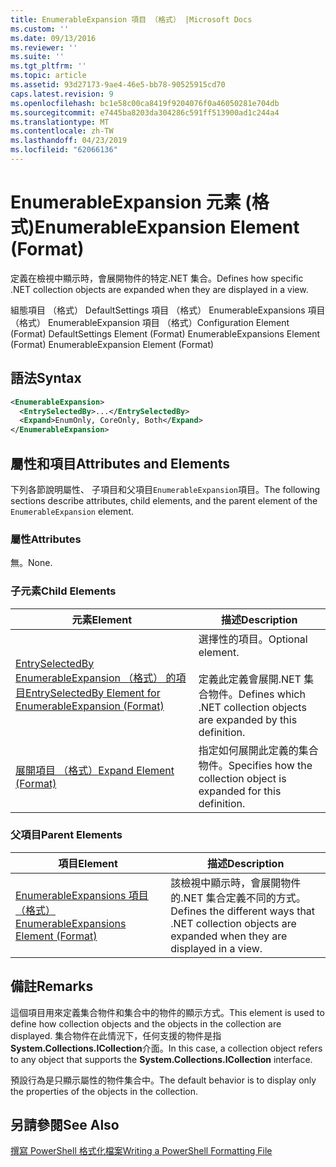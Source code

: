 ```yaml
---
title: EnumerableExpansion 項目 （格式） |Microsoft Docs
ms.custom: ''
ms.date: 09/13/2016
ms.reviewer: ''
ms.suite: ''
ms.tgt_pltfrm: ''
ms.topic: article
ms.assetid: 93d27173-9ae4-46e5-bb78-90525915cd70
caps.latest.revision: 9
ms.openlocfilehash: bc1e58c00ca8419f9204076f0a46050281e704db
ms.sourcegitcommit: e7445ba8203da304286c591ff513900ad1c244a4
ms.translationtype: MT
ms.contentlocale: zh-TW
ms.lasthandoff: 04/23/2019
ms.locfileid: "62066136"
---
```

# <a name="enumerableexpansion-element-format"></a><span data-ttu-id="4399c-102">EnumerableExpansion 元素 (格式)</span><span class="sxs-lookup"><span data-stu-id="4399c-102">EnumerableExpansion Element (Format)</span></span>

<span data-ttu-id="4399c-103">定義在檢視中顯示時，會展開物件的特定.NET 集合。</span><span class="sxs-lookup"><span data-stu-id="4399c-103">Defines how specific .NET collection objects are expanded when they are displayed in a view.</span></span>

<span data-ttu-id="4399c-104">組態項目 （格式） DefaultSettings 項目 （格式） EnumerableExpansions 項目 （格式） EnumerableExpansion 項目 （格式）</span><span class="sxs-lookup"><span data-stu-id="4399c-104">Configuration Element (Format) DefaultSettings Element (Format) EnumerableExpansions Element (Format) EnumerableExpansion Element (Format)</span></span>

## <a name="syntax"></a><span data-ttu-id="4399c-105">語法</span><span class="sxs-lookup"><span data-stu-id="4399c-105">Syntax</span></span>

```xml
<EnumerableExpansion>
  <EntrySelectedBy>...</EntrySelectedBy>
  <Expand>EnumOnly, CoreOnly, Both</Expand>
</EnumerableExpansion>
```

## <a name="attributes-and-elements"></a><span data-ttu-id="4399c-106">屬性和項目</span><span class="sxs-lookup"><span data-stu-id="4399c-106">Attributes and Elements</span></span>

<span data-ttu-id="4399c-107">下列各節說明屬性、 子項目和父項目`EnumerableExpansion`項目。</span><span class="sxs-lookup"><span data-stu-id="4399c-107">The following sections describe attributes, child elements, and the parent element of the `EnumerableExpansion` element.</span></span>

### <a name="attributes"></a><span data-ttu-id="4399c-108">屬性</span><span class="sxs-lookup"><span data-stu-id="4399c-108">Attributes</span></span>

<span data-ttu-id="4399c-109">無。</span><span class="sxs-lookup"><span data-stu-id="4399c-109">None.</span></span>

### <a name="child-elements"></a><span data-ttu-id="4399c-110">子元素</span><span class="sxs-lookup"><span data-stu-id="4399c-110">Child Elements</span></span>

|<span data-ttu-id="4399c-111">元素</span><span class="sxs-lookup"><span data-stu-id="4399c-111">Element</span></span>|<span data-ttu-id="4399c-112">描述</span><span class="sxs-lookup"><span data-stu-id="4399c-112">Description</span></span>|
|-------------|-----------------|
|[<span data-ttu-id="4399c-113">EntrySelectedBy EnumerableExpansion （格式） 的項目</span><span class="sxs-lookup"><span data-stu-id="4399c-113">EntrySelectedBy Element for EnumerableExpansion (Format)</span></span>](./entryselectedby-element-for-enumerableexpansion-format.md)|<span data-ttu-id="4399c-114">選擇性的項目。</span><span class="sxs-lookup"><span data-stu-id="4399c-114">Optional element.</span></span><br /><br /> <span data-ttu-id="4399c-115">定義此定義會展開.NET 集合物件。</span><span class="sxs-lookup"><span data-stu-id="4399c-115">Defines which .NET collection objects are expanded by this definition.</span></span>|
|[<span data-ttu-id="4399c-116">展開項目 （格式）</span><span class="sxs-lookup"><span data-stu-id="4399c-116">Expand Element (Format)</span></span>](./expand-element-format.md)|<span data-ttu-id="4399c-117">指定如何展開此定義的集合物件。</span><span class="sxs-lookup"><span data-stu-id="4399c-117">Specifies how the collection object is expanded for this definition.</span></span>|

### <a name="parent-elements"></a><span data-ttu-id="4399c-118">父項目</span><span class="sxs-lookup"><span data-stu-id="4399c-118">Parent Elements</span></span>

|<span data-ttu-id="4399c-119">項目</span><span class="sxs-lookup"><span data-stu-id="4399c-119">Element</span></span>|<span data-ttu-id="4399c-120">描述</span><span class="sxs-lookup"><span data-stu-id="4399c-120">Description</span></span>|
|-------------|-----------------|
|[<span data-ttu-id="4399c-121">EnumerableExpansions 項目 （格式）</span><span class="sxs-lookup"><span data-stu-id="4399c-121">EnumerableExpansions Element (Format)</span></span>](./enumerableexpansions-element-format.md)|<span data-ttu-id="4399c-122">該檢視中顯示時，會展開物件的.NET 集合定義不同的方式。</span><span class="sxs-lookup"><span data-stu-id="4399c-122">Defines the different ways that .NET collection objects are expanded when they are displayed in a view.</span></span>|

## <a name="remarks"></a><span data-ttu-id="4399c-123">備註</span><span class="sxs-lookup"><span data-stu-id="4399c-123">Remarks</span></span>

<span data-ttu-id="4399c-124">這個項目用來定義集合物件和集合中的物件的顯示方式。</span><span class="sxs-lookup"><span data-stu-id="4399c-124">This element is used to define how collection objects and the objects in the collection are displayed.</span></span> <span data-ttu-id="4399c-125">集合物件在此情況下，任何支援的物件是指**System.Collections.ICollection**介面。</span><span class="sxs-lookup"><span data-stu-id="4399c-125">In this case, a collection object refers to any object that supports the  **System.Collections.ICollection** interface.</span></span>

<span data-ttu-id="4399c-126">預設行為是只顯示屬性的物件集合中。</span><span class="sxs-lookup"><span data-stu-id="4399c-126">The default behavior is to display only the properties of the objects in the collection.</span></span>

## <a name="see-also"></a><span data-ttu-id="4399c-127">另請參閱</span><span class="sxs-lookup"><span data-stu-id="4399c-127">See Also</span></span>

[<span data-ttu-id="4399c-128">撰寫 PowerShell 格式化檔案</span><span class="sxs-lookup"><span data-stu-id="4399c-128">Writing a PowerShell Formatting File</span></span>](./writing-a-powershell-formatting-file.md)
